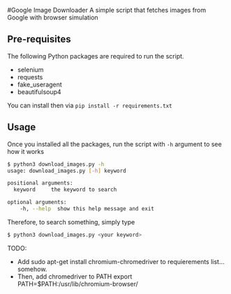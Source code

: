 #Google Image Downloader
A simple script that fetches images from Google with browser simulation

## Pre-requisites
The following Python packages are required to run the script.

- selenium
- requests
- fake_useragent
- beautifulsoup4

You can install then via `pip install -r requirements.txt`

## Usage
Once you installed all the packages, run the script with `-h` argument to see how it works
```bash
$ python3 download_images.py -h
usage: download_images.py [-h] keyword

positional arguments:
  keyword     the keyword to search

optional arguments:
    -h, --help  show this help message and exit
```
Therefore, to search something, simply type
```bash
$ python3 download_images.py <your keyword>
```
TODO:
- Add sudo apt-get install chromium-chromedriver to requierements list... somehow.
- Then, add chromedriver to PATH export PATH=$PATH:/usr/lib/chromium-browser/
